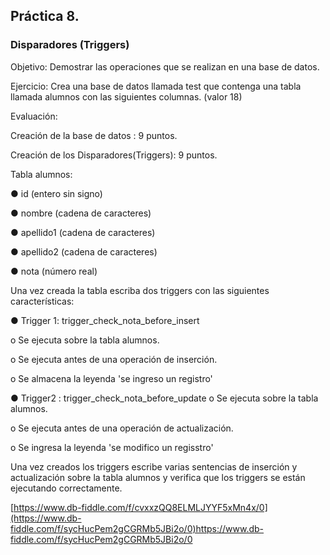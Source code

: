 ## Práctica 8.
### Disparadores (Triggers)

Objetivo: Demostrar las operaciones que se realizan en una base de datos.

Ejercicio: Crea una base de datos llamada test que contenga una tabla llamada
alumnos con las siguientes columnas. (valor 18)

Evaluación:

Creación de la base de datos : 9 puntos.

Creación de los Disparadores(Triggers): 9 puntos.

Tabla alumnos:

● id (entero sin signo)

● nombre (cadena de caracteres)

● apellido1 (cadena de caracteres)

● apellido2 (cadena de caracteres)

● nota (número real)

Una vez creada la tabla escriba dos triggers con las siguientes características:

● Trigger 1: trigger_check_nota_before_insert

  o Se ejecuta sobre la tabla alumnos.
  
  o Se ejecuta antes de una operación de inserción.
  
  o Se almacena la leyenda 'se ingreso un registro'

● Trigger2 : trigger_check_nota_before_update
  o Se ejecuta sobre la tabla alumnos.
  
  o Se ejecuta antes de una operación de actualización.
  
  o Se ingresa la leyenda 'se modifico un regisstro'
  
Una vez creados los triggers escribe varias sentencias de inserción y actualización
sobre la tabla alumnos y verifica que los triggers se están ejecutando
correctamente.

[https://www.db-fiddle.com/f/cvxxzQQ8ELMLJYYF5xMn4x/0](https://www.db-fiddle.com/f/sycHucPem2gCGRMb5JBi2o/0)https://www.db-fiddle.com/f/sycHucPem2gCGRMb5JBi2o/0
